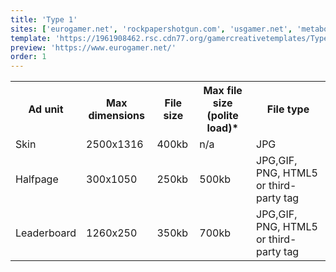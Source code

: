 ```yaml
---
title: 'Type 1'
sites: ['eurogamer.net', 'rockpapershotgun.com', 'usgamer.net', 'metabomb.com', 'nintendolife.com', 'pushsquare.com']
template: 'https://1961908462.rsc.cdn77.org/gamercreativetemplates/Type1_GamerNetwork_Skin_Tempalte.psd'
preview: 'https://www.eurogamer.net/'
order: 1
---
```


<table>
  <tr>
    <th>Ad unit</th>
    <th>Max dimensions</th>
    <th>File size</th>
    <th>Max file size (polite load)*</th>
    <th>File type</th>
  </tr>
  <tr>
    <td>Skin</td>
    <td>2500x1316</td> 
    <td>400kb</td>
    <td>n/a</td>
    <td>JPG</td>
  </tr>
  <tr>
    <td>Halfpage</td>
    <td>300x1050</td> 
    <td>250kb</td>
    <td>500kb</td>
    <td>JPG,GIF, PNG, HTML5 or third-party tag</td>
  </tr>
  <tr>
    <td>Leaderboard</td>
    <td>1260x250</td> 
    <td>350kb</td>
    <td>700kb</td>
    <td>JPG,GIF, PNG, HTML5 or third-party tag</td>
  </tr>
</table>

